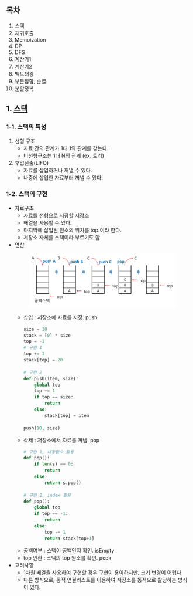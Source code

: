 ## 목차

1. 스택
2. 재귀호출
3. Memoization
4. DP
5. DFS
6. 계산기1
7. 계산기2
8. 백트래킹
9. 부분집합, 순열
10. 분할정복

## 1. [스택](#목차)

### 1-1. 스택의 특성

1. 선형 구조
   - 자료 간의 관계가 1대 1의 관계를 갖는다.
   - 비선형구조는 1대 N의 관계 (ex. 트리)
2. 후입선출(LIFO)
   - 자료를 삽입하거나 꺼낼 수 있다.
   - 나중에 삽입한 자료부터 꺼낼 수 있다.

### 1-2. 스택의 구현

- 자료구조
  - 자료를 선형으로 저장할 저장소
  - 배열을 사용할 수 있다.
  - 마지막에 삽입된 원소의 위치를 top 이라 한다.
  - 저장소 자체를 스택이라 부르기도 함
- 연산<br>
        <figure>
        <img src='./images/StackPushPop.PNG' width=500>
        </figure>
    - 삽입 : 저장소에 자료를 저장. push
        ```python
        size = 10
        stack = [0] * size
        top = -1
        # 구현 1
        top += 1
        stack[top] = 20

        # 구현 2
        def push(item, size):
            global top
            top += 1
            if top == size:
                return
            else:
                stack[top] = item

        push(10, size)
        ```
    - 삭제 : 저장소에서 자료를 꺼냄. pop
        ```python
        # 구현 1, 내장함수 활용
        def pop():
            if len(s) == 0:
                return
            else:
                return s.pop()

        # 구현 2, index 활용
        def pop():
            global top
            if top == -1:
                return
            else:
                top -= 1
                return stack[top+1]
        ```
    - 공백여부 : 스택이 공백인지 확인. isEmpty
    - top 반환 : 스택의 top 원소를 확인. peek
- 고려사항
    - 1차원 배열을 사용하여 구현할 경우 구현이 용이하지만, 크기 변경이 어렵다.
    - 다른 방식으로, 동적 연결리스트를 이용하여 저장소를 동적으로 할당하는 방식이 있다.
